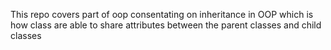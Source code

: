 This repo covers part of oop consentating on inheritance in OOP which is how
class are able to share attributes between the parent classes and child classes
